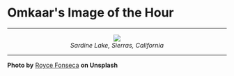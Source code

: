 # Omkaar's Image of the Hour

---

<div align="center">

<a href="https://unsplash.com/photos/woman-and-dog-enjoy-a-scenic-mountain-lake-view-pIDiHls5sD8">
  <img src="https://images.unsplash.com/photo-1747372248943-33e9064aefab?crop=entropy&cs=tinysrgb&fit=max&fm=jpg&ixid=M3w3NjA2Nzh8MHwxfHJhbmRvbXx8fHx8fHx8fDE3NTAwMTA0MDB8&ixlib=rb-4.1.0&q=80&w=1080" style="max-width:100%; height:auto;">
</a>

<br>
<i>Sardine Lake, Sierras, California</i>

</div>

---

**Photo by** [Royce Fonseca](https://unsplash.com/@casunshine0508) **on Unsplash**
